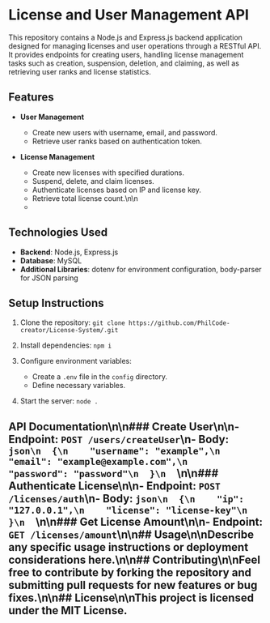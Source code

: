 # License and User Management API

This repository contains a Node.js and Express.js backend application designed for managing licenses and user operations through a RESTful API. It provides endpoints for creating users, handling license management tasks such as creation, suspension, deletion, and claiming, as well as retrieving user ranks and license statistics.

## Features

- **User Management**
  - Create new users with username, email, and password.
  - Retrieve user ranks based on authentication token.
 
- **License Management**
  - Create new licenses with specified durations.
  - Suspend, delete, and claim licenses.
  - Authenticate licenses based on IP and license key.
  - Retrieve total license count.\n\n
  -

## Technologies Used

- **Backend**: Node.js, Express.js
- **Database**: MySQL
- **Additional Libraries**: dotenv for environment configuration, body-parser for JSON parsing

## Setup Instructions
1. Clone the repository:
  ```git clone https://github.com/PhilCode-creator/License-System/.git```

3. Install dependencies:
  ```npm i```

4. Configure environment variables:
   - Create a `.env` file in the `config` directory.
   - Define necessary variables.
    
5. Start the server:
   ```node .```

## API Documentation\n\n### Create User\n\n- **Endpoint**: `POST /users/createUser`\n- **Body**: ```json\n  {\n    "username": "example",\n    "email": "example@example.com",\n    "password": "password"\n  }\n  ```\n\n### Authenticate License\n\n- **Endpoint**: `POST /licenses/auth`\n- **Body**: ```json\n  {\n    "ip": "127.0.0.1",\n    "license": "license-key"\n  }\n  ```\n\n### Get License Amount\n\n- **Endpoint**: `GET /licenses/amount`\n\n## Usage\n\nDescribe any specific usage instructions or deployment considerations here.\n\n## Contributing\n\nFeel free to contribute by forking the repository and submitting pull requests for new features or bug fixes.\n\n## License\n\nThis project is licensed under the MIT License.

